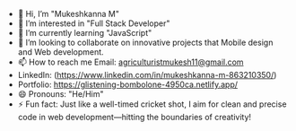 - 👋 Hi, I’m "Mukeshkanna M"
- 👀 I’m interested in "Full Stack Developer"
- 🌱 I’m currently learning "JavaScript"
- 💞️ I’m looking to collaborate on innovative projects that Mobile design and  Web development.
- 📫 How to reach me Email: agriculturistmukesh11@gmail.com
- LinkedIn: (https://www.linkedin.com/in/mukeshkanna-m-863210350/)
- Portfolio: https://glistening-bombolone-4950ca.netlify.app/
- 😄 Pronouns: "He/Him"
- ⚡ Fun fact: Just like a well-timed cricket shot, I aim for clean and precise code in web development—hitting the boundaries of creativity!


<!---
mukeshkanna11/mukeshkanna11 is a ✨ special ✨ repository because its `README.md` (this file) appears on your GitHub profile.
You can click the Preview link to take a look at your changes.
--->
